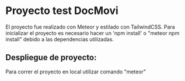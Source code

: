# Proyecto test DocMovi
El proyecto fue realizado con Meteor y estilado con TailwindCSS. 
Para inicializar el proyecto es necesario hacer un 'npm install' o "meteor npm install" 
debido a las dependencias utilizadas.


## Despliegue de proyecto:

Para correr el proyecto en local utilizar comando "meteor"
